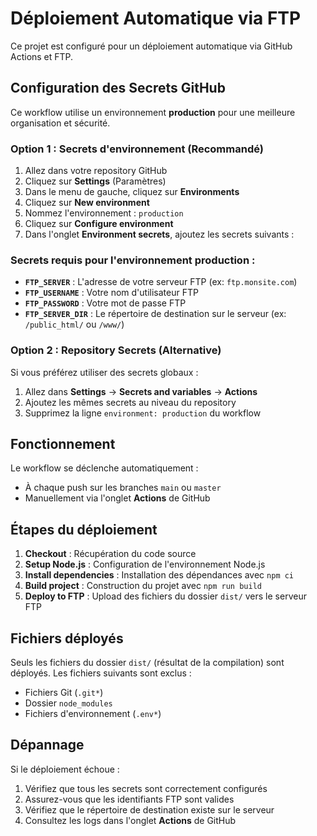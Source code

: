 # Déploiement Automatique via FTP

Ce projet est configuré pour un déploiement automatique via GitHub Actions et FTP.

## Configuration des Secrets GitHub

Ce workflow utilise un environnement **production** pour une meilleure organisation et sécurité.

### Option 1 : Secrets d'environnement (Recommandé)

1. Allez dans votre repository GitHub
2. Cliquez sur **Settings** (Paramètres)
3. Dans le menu de gauche, cliquez sur **Environments**
4. Cliquez sur **New environment**
5. Nommez l'environnement : `production`
6. Cliquez sur **Configure environment**
7. Dans l'onglet **Environment secrets**, ajoutez les secrets suivants :

### Secrets requis pour l'environnement production :

- **`FTP_SERVER`** : L'adresse de votre serveur FTP (ex: `ftp.monsite.com`)
- **`FTP_USERNAME`** : Votre nom d'utilisateur FTP
- **`FTP_PASSWORD`** : Votre mot de passe FTP
- **`FTP_SERVER_DIR`** : Le répertoire de destination sur le serveur (ex: `/public_html/` ou `/www/`)

### Option 2 : Repository Secrets (Alternative)

Si vous préférez utiliser des secrets globaux :
1. Allez dans **Settings** → **Secrets and variables** → **Actions**
2. Ajoutez les mêmes secrets au niveau du repository
3. Supprimez la ligne `environment: production` du workflow

## Fonctionnement

Le workflow se déclenche automatiquement :
- À chaque push sur les branches `main` ou `master`
- Manuellement via l'onglet **Actions** de GitHub

## Étapes du déploiement

1. **Checkout** : Récupération du code source
2. **Setup Node.js** : Configuration de l'environnement Node.js
3. **Install dependencies** : Installation des dépendances avec `npm ci`
4. **Build project** : Construction du projet avec `npm run build`
5. **Deploy to FTP** : Upload des fichiers du dossier `dist/` vers le serveur FTP

## Fichiers déployés

Seuls les fichiers du dossier `dist/` (résultat de la compilation) sont déployés. Les fichiers suivants sont exclus :
- Fichiers Git (`.git*`)
- Dossier `node_modules`
- Fichiers d'environnement (`.env*`)

## Dépannage

Si le déploiement échoue :
1. Vérifiez que tous les secrets sont correctement configurés
2. Assurez-vous que les identifiants FTP sont valides
3. Vérifiez que le répertoire de destination existe sur le serveur
4. Consultez les logs dans l'onglet **Actions** de GitHub
